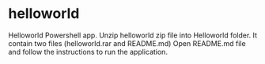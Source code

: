# helloworld
Helloworld Powershell app.
Unzip helloworld zip file into Helloworld folder.
It contain two files (helloworld.rar and README.md)
Open README.md file and follow the instructions to run the application.
